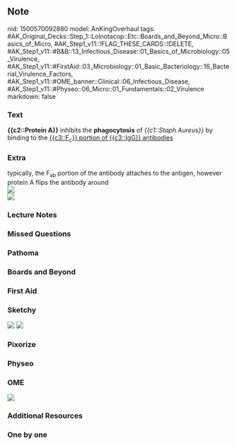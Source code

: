 ## Note
nid: 1500570092880
model: AnKingOverhaul
tags: #AK_Original_Decks::Step_1::Lolnotacop::Etc::Boards_and_Beyond_Micro::Basics_of_Micro, #AK_Step1_v11::!FLAG_THESE_CARDS::!DELETE, #AK_Step1_v11::#B&B::13_Infectious_Disease::01_Basics_of_Microbiology::05_Virulence, #AK_Step1_v11::#FirstAid::03_Microbiology::01_Basic_Bacteriology::16_Bacterial_Virulence_Factors, #AK_Step1_v11::#OME_banner::Clinical::06_Infectious_Disease, #AK_Step1_v11::#Physeo::06_Micro::01_Fundamentals::02_Virulence
markdown: false

### Text
<b>{{c2::Protein A}}</b> inhibits the <b>phagocytosis</b> of
<i>{{c1::Staph Aureus}}</i> by binding to the
<u>{{c3::F<sub>c</sub>}} portion of {{c3::IgG}} antibodies</u>

### Extra
<div>
  typically, the F<sub>ab</sub> portion of the antibody attaches to
  the antigen, however protein A flips the antibody around
</div><img src="paste-24670292148331.jpg">
<div><img src="paste-25043954303291.jpg"></div>

### Lecture Notes


### Missed Questions


### Pathoma


### Boards and Beyond


### First Aid


### Sketchy
<img src="Screen%20Shot%202017-01-19%20at%208.39.28%20PM.png">
<img src="Screen%20Shot%202019-09-26%20at%208.12.52%20AM.png">

### Pixorize


### Physeo


### OME
<div class="ome-widget">
  <a href=
  "https://onlinemeded.org/spa/infectious-disease?ref=anki"><img src="_OME_AnkiFlashcards_Topic_4.png"></a>
</div>

### Additional Resources


### One by one


